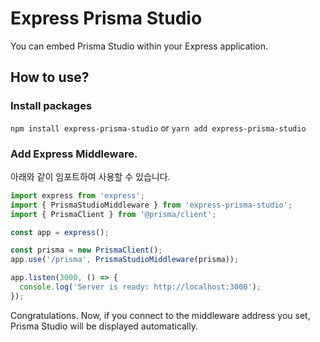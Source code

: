 # Express Prisma Studio

You can embed Prisma Studio within your Express application.

## How to use?

### Install packages

`npm install express-prisma-studio` or `yarn add express-prisma-studio`

### Add Express Middleware.

아래와 같이 임포트하여 사용할 수 있습니다.

```javascript
import express from 'express';
import { PrismaStudioMiddleware } from 'express-prisma-studio';
import { PrismaClient } from '@prisma/client';

const app = express();

const prisma = new PrismaClient();
app.use('/prisma', PrismaStudioMiddleware(prisma));

app.listen(3000, () => {
  console.log('Server is ready: http://localhost:3000');
});
```

Congratulations. Now, if you connect to the middleware address you set, Prisma Studio will be displayed automatically.
